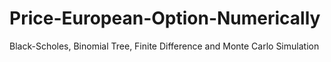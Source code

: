 # Price-European-Option-Numerically
Black-Scholes, Binomial Tree, Finite Difference and Monte Carlo Simulation
